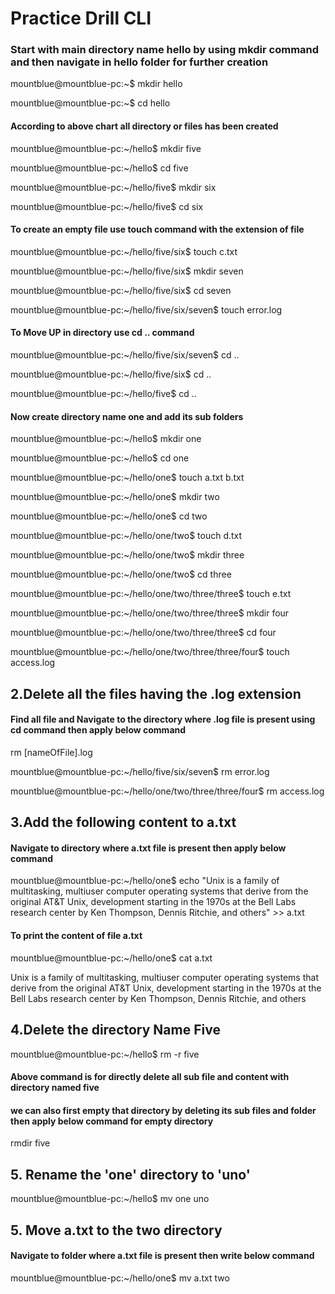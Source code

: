 # Practice Drill CLI

  


### Start with main directory name hello by using mkdir command and then navigate in hello folder for further creation

mountblue@mountblue-pc:~$ mkdir hello

mountblue@mountblue-pc:~$ cd hello

#### According to above chart all directory or files has been created

mountblue@mountblue-pc:~/hello$ mkdir five

mountblue@mountblue-pc:~/hello$ cd five

mountblue@mountblue-pc:~/hello/five$ mkdir six

mountblue@mountblue-pc:~/hello/five$ cd six

#### To create an empty file use touch command with the extension of file

mountblue@mountblue-pc:~/hello/five/six$ touch c.txt

mountblue@mountblue-pc:~/hello/five/six$ mkdir seven

mountblue@mountblue-pc:~/hello/five/six$ cd seven


mountblue@mountblue-pc:~/hello/five/six/seven$ touch error.log

#### To Move UP in directory use cd .. command

mountblue@mountblue-pc:~/hello/five/six/seven$ cd ..

mountblue@mountblue-pc:~/hello/five/six$ cd ..

mountblue@mountblue-pc:~/hello/five$ cd ..

#### Now create directory name one and add its sub folders

mountblue@mountblue-pc:~/hello$ mkdir one

mountblue@mountblue-pc:~/hello$ cd one

mountblue@mountblue-pc:~/hello/one$ touch a.txt b.txt

mountblue@mountblue-pc:~/hello/one$ mkdir two

mountblue@mountblue-pc:~/hello/one$ cd two

mountblue@mountblue-pc:~/hello/one/two$ touch d.txt

mountblue@mountblue-pc:~/hello/one/two$ mkdir three

mountblue@mountblue-pc:~/hello/one/two$ cd three


mountblue@mountblue-pc:~/hello/one/two/three/three$ touch e.txt

mountblue@mountblue-pc:~/hello/one/two/three/three$ mkdir four

mountblue@mountblue-pc:~/hello/one/two/three/three$ cd four

mountblue@mountblue-pc:~/hello/one/two/three/three/four$ touch access.log




## 2.Delete all the files having the .log extension

#### Find all file and Navigate to the directory where .log file is present using cd command then apply below command

rm [nameOfFile].log

mountblue@mountblue-pc:~/hello/five/six/seven$ rm error.log

mountblue@mountblue-pc:~/hello/one/two/three/three/four$ rm access.log





## 3.Add the following content to a.txt

#### Navigate to directory where a.txt file is present then apply below command 

mountblue@mountblue-pc:~/hello/one$ echo "Unix is a family of multitasking, multiuser computer operating systems that derive from the original AT&T Unix, development starting in the 1970s at the Bell Labs research center by Ken Thompson, Dennis Ritchie, and others" >> a.txt

#### To print the content of file a.txt

mountblue@mountblue-pc:~/hello/one$ cat a.txt

Unix is a family of multitasking, multiuser computer operating systems that derive from the original AT&T Unix, development starting in the 1970s at the Bell Labs research center by Ken Thompson, Dennis Ritchie, and others

## 4.Delete the directory Name Five

mountblue@mountblue-pc:~/hello$ rm -r five

#### Above command is for directly delete all sub file and content with directory named five

#### we can also first empty that directory by deleting its sub files and folder then apply below command for empty directory

rmdir five 

## 5. Rename the 'one' directory to 'uno'

mountblue@mountblue-pc:~/hello$ mv one uno


## 5. Move a.txt to the two directory

#### Navigate to folder where a.txt file is present then write below command


mountblue@mountblue-pc:~/hello/one$ mv a.txt two




